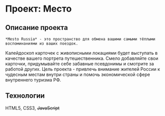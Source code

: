 # Проект: Место

## Описание проекта

	*Mesto Russia* - это пространство для обмена вашими самыми тёплыми воспоминаниями из ваших поездок.
Калейдоскоп карточек с живописными локациями будет выступать в качестве вашего портрета путешественника. 
Смело добавляйте свои карточки, придумывайте себе забавные псевдонимы и смотрите за работой других. Цель 
проекта - привлечь внимание жителей России к чудесным местам внутри страны и помочь экономической сфере 
внутреннего туризма РФ.

## Технологии

HTML5, CSS3, ~~JavaScript~~


